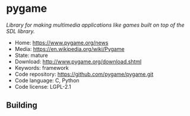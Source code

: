 # pygame

_Library for making multimedia applications like games built on top of the SDL library._

- Home: https://www.pygame.org/news
- Media: https://en.wikipedia.org/wiki/Pygame
- State: mature
- Download: http://www.pygame.org/download.shtml
- Keywords: framework
- Code repository: https://github.com/pygame/pygame.git
- Code language: C, Python
- Code license: LGPL-2.1

## Building
